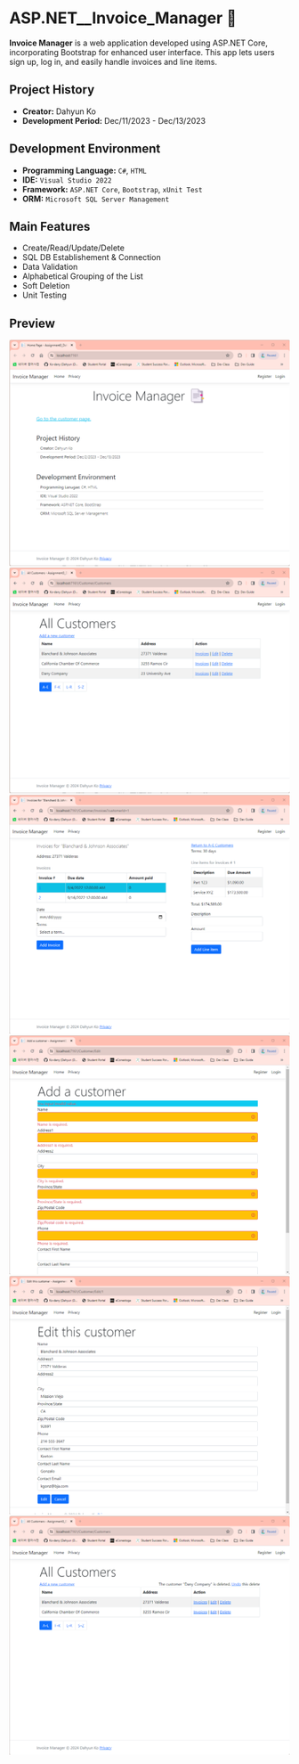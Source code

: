 # ASP.NET\_\_Invoice_Manager 📑

**Invoice Manager** is a web application developed using ASP.NET Core, incorporating Bootstrap for enhanced user interface. This app lets users sign up, log in, and easily handle invoices and line items.

## Project History

- **Creator:** Dahyun Ko
- **Development Period:** Dec/11/2023 - Dec/13/2023

## Development Environment

- **Programming Language:** `C#`, `HTML`
- **IDE:** `Visual Studio 2022`
- **Framework:** `ASP.NET Core`, `Bootstrap`, `xUnit Test`
- **ORM:** `Microsoft SQL Server Management`

## Main Features

- Create/Read/Update/Delete
- SQL DB Establishement & Connection
- Data Validation
- Alphabetical Grouping of the List
- Soft Deletion
- Unit Testing

<!-- ### (Feature for future)

- Cookie & Session
- Authentication
- Authorization -->

<!-- ## How to start -->

<!-- Add instructions on how to get the project up and running -->

<!DOCTYPE html>
<html lang="en">
<head>
  <meta charset="UTF-8">
  <meta name="viewport" content="width=device-width, initial-scale=1.0">
  <title>Bootstrap in Markdown</title>
</head>
<body>

<!-- 내용 작성 -->

## Preview

<img src="preview/Home_page.png" width="auto" height="auto">
<img src="preview/Customer_page.png" width="auto" height="auto">
<img src="preview/Invoice_page.png" width="auto" height="auto">
<img src="preview/Add_customer_page_validation.png" width="auto" height="auto">
<img src="preview/Edit_customer_page.png" width="auto" height="auto">
<img src="preview/Soft_deletion.png" width="auto" height="auto">
